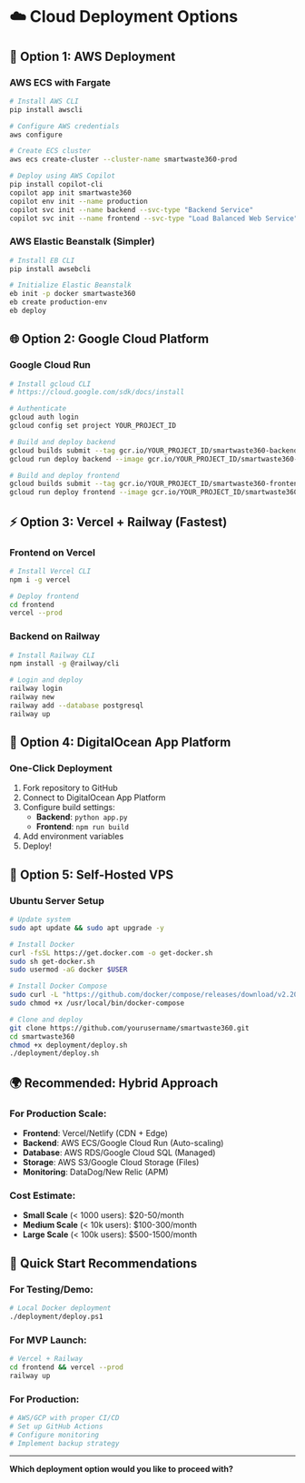 # ☁️ Cloud Deployment Options

## 🚀 **Option 1: AWS Deployment**

### **AWS ECS with Fargate**

```bash
# Install AWS CLI
pip install awscli

# Configure AWS credentials
aws configure

# Create ECS cluster
aws ecs create-cluster --cluster-name smartwaste360-prod

# Deploy using AWS Copilot
pip install copilot-cli
copilot app init smartwaste360
copilot env init --name production
copilot svc init --name backend --svc-type "Backend Service"
copilot svc init --name frontend --svc-type "Load Balanced Web Service"
```

### **AWS Elastic Beanstalk (Simpler)**

```bash
# Install EB CLI
pip install awsebcli

# Initialize Elastic Beanstalk
eb init -p docker smartwaste360
eb create production-env
eb deploy
```

## 🌐 **Option 2: Google Cloud Platform**

### **Google Cloud Run**

```bash
# Install gcloud CLI
# https://cloud.google.com/sdk/docs/install

# Authenticate
gcloud auth login
gcloud config set project YOUR_PROJECT_ID

# Build and deploy backend
gcloud builds submit --tag gcr.io/YOUR_PROJECT_ID/smartwaste360-backend
gcloud run deploy backend --image gcr.io/YOUR_PROJECT_ID/smartwaste360-backend --platform managed

# Build and deploy frontend
gcloud builds submit --tag gcr.io/YOUR_PROJECT_ID/smartwaste360-frontend ./frontend
gcloud run deploy frontend --image gcr.io/YOUR_PROJECT_ID/smartwaste360-frontend --platform managed
```

## ⚡ **Option 3: Vercel + Railway (Fastest)**

### **Frontend on Vercel**

```bash
# Install Vercel CLI
npm i -g vercel

# Deploy frontend
cd frontend
vercel --prod
```

### **Backend on Railway**

```bash
# Install Railway CLI
npm install -g @railway/cli

# Login and deploy
railway login
railway new
railway add --database postgresql
railway up
```

## 🐙 **Option 4: DigitalOcean App Platform**

### **One-Click Deployment**

1. Fork repository to GitHub
2. Connect to DigitalOcean App Platform
3. Configure build settings:
   - **Backend**: `python app.py`
   - **Frontend**: `npm run build`
4. Add environment variables
5. Deploy!

## 🔧 **Option 5: Self-Hosted VPS**

### **Ubuntu Server Setup**

```bash
# Update system
sudo apt update && sudo apt upgrade -y

# Install Docker
curl -fsSL https://get.docker.com -o get-docker.sh
sudo sh get-docker.sh
sudo usermod -aG docker $USER

# Install Docker Compose
sudo curl -L "https://github.com/docker/compose/releases/download/v2.20.0/docker-compose-$(uname -s)-$(uname -m)" -o /usr/local/bin/docker-compose
sudo chmod +x /usr/local/bin/docker-compose

# Clone and deploy
git clone https://github.com/yourusername/smartwaste360.git
cd smartwaste360
chmod +x deployment/deploy.sh
./deployment/deploy.sh
```

## 🌍 **Recommended: Hybrid Approach**

### **For Production Scale:**

- **Frontend**: Vercel/Netlify (CDN + Edge)
- **Backend**: AWS ECS/Google Cloud Run (Auto-scaling)
- **Database**: AWS RDS/Google Cloud SQL (Managed)
- **Storage**: AWS S3/Google Cloud Storage (Files)
- **Monitoring**: DataDog/New Relic (APM)

### **Cost Estimate:**

- **Small Scale** (< 1000 users): $20-50/month
- **Medium Scale** (< 10k users): $100-300/month
- **Large Scale** (< 100k users): $500-1500/month

## 🎯 **Quick Start Recommendations**

### **For Testing/Demo:**

```bash
# Local Docker deployment
./deployment/deploy.ps1
```

### **For MVP Launch:**

```bash
# Vercel + Railway
cd frontend && vercel --prod
railway up
```

### **For Production:**

```bash
# AWS/GCP with proper CI/CD
# Set up GitHub Actions
# Configure monitoring
# Implement backup strategy
```

---

**Which deployment option would you like to proceed with?**
